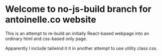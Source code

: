 
# Welcome to no-js-build branch for antoinelle.co website

This is an attempt to re-build an initially React-based webpage into an ordinary html and css-based only page.

Apparently I include tailwind it it in another attempt to use utility class css.
